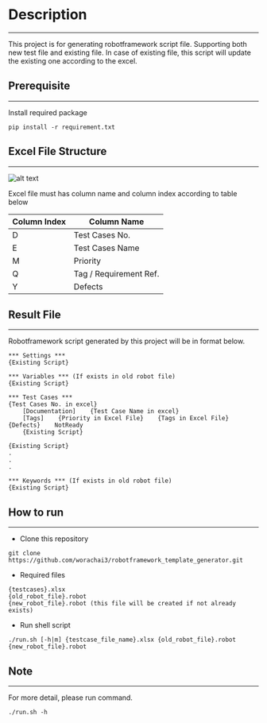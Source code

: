 
# Description
---
This project is for generating robotframework script file. Supporting both new test file and existing file. In case of existing file, this script will update the existing one according to the excel.  

## Prerequisite
---
Install required package
```shell
pip install -r requirement.txt
```

## Excel File Structure
---

![alt text](https://www.img.in.th/images/46f85264e853bfdc14ba83d8b738eefa.png)

Excel file must has column name and column index according to table below  

|Column Index|Column Name|
|--|--|
|D|Test Cases No.|
|E|Test Cases Name|
|M|Priority|
|Q|Tag / Requirement Ref.|
|Y|Defects|  

## Result File
---
Robotframework script generated by this project will be in format below.
```
*** Settings ***
{Existing Script}

*** Variables *** (If exists in old robot file)
{Existing Script}

*** Test Cases ***
{Test Cases No. in excel}
    [Documentation]    {Test Case Name in excel}
    [Tags]    {Priority in Excel File}    {Tags in Excel File}    {Defects}    NotReady
    {Existing Script}

{Existing Script}
.
.
.

*** Keywords *** (If exists in old robot file)
{Existing Script}
```

## How to run
---  

- Clone this repository  
```shell
git clone https://github.com/worachai3/robotframework_template_generator.git
```  

- Required files  
```
{testcases}.xlsx
{old_robot_file}.robot
{new_robot_file}.robot (this file will be created if not already exists)
```  

- Run shell script  
```shell
./run.sh [-h|m] {testcase_file_name}.xlsx {old_robot_file}.robot {new_robot_file}.robot
```

## Note
---

For more detail, please run command.
```shell
./run.sh -h
```
